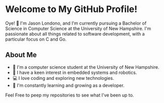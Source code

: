 # Welcome to My GitHub Profile!

Oye! 👋 I'm Jason Londono, and I'm currently pursuing a Bachelor of Science in Computer Science at the University of New Hampshire. I'm passionate about all things related to software development, with a particular focus on C and Go.

## About Me

- 🔬 I'm a computer science student at the University of New Hampshire.
- 🚀 I have a keen interest in embedded systems and robotics.
- 💻 I love coding and exploring new technologies.
- 🌱 I'm constantly learning and growing as a developer.


Feel Free to peep my repositories to see what I've been up to.
